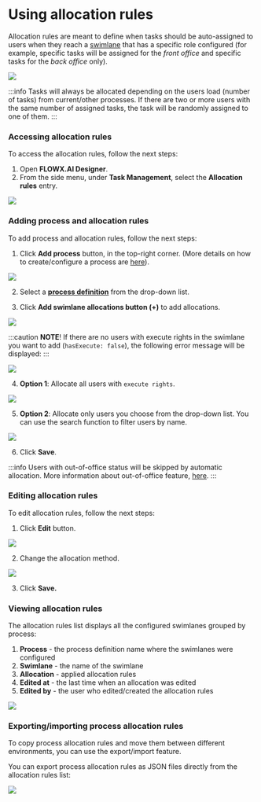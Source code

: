 # Using allocation rules

Allocation rules are meant to define when tasks should be auto-assigned to users when they reach a [swimlane](../../../user-roles-management/swimlanes.md) that has a specific role configured (for example, specific tasks will be assigned for the _front office_ and specific tasks for the _back office_ only).

![](https://s3.eu-west-1.amazonaws.com/docx.flowx.ai/3.0/allocation_rules.png)

:::info
Tasks will always be allocated depending on the users load (number of tasks) from current/other processes. If there are two or more users with the same number of assigned tasks, the task will be randomly assigned to one of them.
:::

### Accessing allocation rules

To access the allocation rules, follow the next steps:

1. Open **FLOWX.AI Designer**.
2. From the side menu, under **Task Management**, select the **Allocation rules** entry.

![](https://s3.eu-west-1.amazonaws.com/docx.flowx.ai/3.0/access_allocation_rules.png)

### **Adding process and allocation rules**

To add process and allocation rules, follow the next steps:

1. Click **Add process** button, in the top-right corner. (More details on how to create/configure a process are [here](../../../../flowx-designer/managing-a-process-flow/creating-a-new-process-definition.md)).


![](https://s3.eu-west-1.amazonaws.com/docx.flowx.ai/3.0/adding_process_and_allocation.png)

2.  Select a [**process definition**](../../../../building-blocks/process/process-definition/process-definition.md) from the drop-down list.

3.  Click **Add swimlane allocations button (+)** to add allocations.

![](https://s3.eu-west-1.amazonaws.com/docx.flowx.ai/3.0/add_swimlane_allocation.png)

:::caution
**NOTE**! If there are no users with execute rights in the swimlane you want to add (`hasExecute: false`), the following error message will be displayed:
:::

![](https://s3.eu-west-1.amazonaws.com/docx.flowx.ai/3.0/add_task_allocation_rules.png)

4.  **Option 1**: Allocate all users with `execute rights`.

![](https://s3.eu-west-1.amazonaws.com/docx.flowx.ai/3.0/allocate_execute_rights.png)

5.  **Option 2**: Allocate only users you choose from the drop-down list. You can use the search function to filter users by name.

![](https://s3.eu-west-1.amazonaws.com/docx.flowx.ai/3.0/allocate_execute_rights1.png)

6.  Click **Save**.

:::info
Users with out-of-office status will be skipped by automatic allocation. More information about out-of-office feature, [here](using-out-of-office-records).
:::

### Editing allocation rules

To edit allocation rules, follow the next steps:

1. Click **Edit** button.

![](https://s3.eu-west-1.amazonaws.com/docx.flowx.ai/3.0/edit_allocation_rules.png)

2.  Change the allocation method.

![](https://s3.eu-west-1.amazonaws.com/docx.flowx.ai/3.0/change_allocation_method.gif)

3.  Click **Save.**

### Viewing allocation rules&#x20;

The allocation rules list displays all the configured swimlanes grouped by process:

1. **Process** - the process definition name where the swimlanes were configured
2. **Swimlane** - the name of the swimlane
3. **Allocation** - applied allocation rules
4. **Edited at** - the last time when an allocation was edited
5. **Edited by** - the user who edited/created the allocation rules

![](https://s3.eu-west-1.amazonaws.com/docx.flowx.ai/3.0/view_allocation_rules.png)

### **Exporting/importing process allocation rules**

To copy process allocation rules and move them between different environments, you can use the export/import feature.&#x20;

You can export process allocation rules as JSON files directly from the allocation rules list:

![](https://s3.eu-west-1.amazonaws.com/docx.flowx.ai/3.0/export_import_allocations.gif)